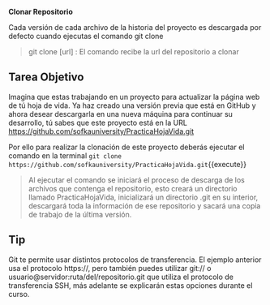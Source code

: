 **Clonar Repositorio**

Cada versión de cada archivo de la historia del proyecto es descargada por defecto cuando ejecutas el comando git clone

> git clone [url] : El comando recibe la url del repositorio a clonar

## Tarea Objetivo

Imagina que estas trabajando en un proyecto para actualizar la página web de tú hoja de vida. Ya haz creado una versión previa que está en GitHub y ahora desear descargarla en una nueva máquina para continuar su desarrollo, tú sabes que este proyecto está en la URL https://github.com/sofkauniversity/PracticaHojaVida.git

Por ello para realizar la clonación de este proyecto deberás ejecutar el comando en la terminal `git clone https://github.com/sofkauniversity/PracticaHojaVida.git`{{execute}}

> Al ejecutar el comando se iniciará el proceso de descarga de los archivos que contenga el repositorio, esto creará un directorio llamado PracticaHojaVida, inicializará un directorio .git en su interior, descargará toda la información de ese repositorio y sacará una copia de trabajo de la última versión.

## Tip

Git te permite usar distintos protocolos de transferencia. El ejemplo anterior usa el protocolo https://, pero también puedes utilizar git:// o usuario@servidor:ruta/del/repositorio.git que utiliza el protocolo de transferencia SSH, más adelante se explicarán estas opciones durante el curso.

